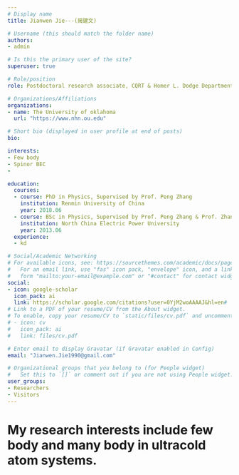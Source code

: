 ```yaml
---
# Display name
title: Jianwen Jie---(揭建文)

# Username (this should match the folder name)
authors:
- admin

# Is this the primary user of the site?
superuser: true

# Role/position
role: Postdoctoral research associate, CQRT & Homer L. Dodge Department of Physics and Astronomy.

# Organizations/Affiliations
organizations:
- name: The University of oklahoma
  url: "https://www.nhn.ou.edu"

# Short bio (displayed in user profile at end of posts)
bio: 

interests:
- Few body 
- Spinor BEC
- 

education:
  courses:
  - course: PhD in Physics, Supervised by Prof. Peng Zhang
    institution: Renmin University of China
    year: 2018.06
  - course: BSc in Physics, Supervised by Prof. Peng Zhang & Prof. Zhanyuan Yan
    institution: North China Electric Power University
    year: 2013.06
  experience:
  - kd

# Social/Academic Networking
# For available icons, see: https://sourcethemes.com/academic/docs/page-builder/#icons
#   For an email link, use "fas" icon pack, "envelope" icon, and a link in the
#   form "mailto:your-email@example.com" or "#contact" for contact widget.
social:
- icon: google-scholar
  icon_pack: ai
  link: https://scholar.google.com/citations?user=0YjM2woAAAAJ&hl=en#
# Link to a PDF of your resume/CV from the About widget.
# To enable, copy your resume/CV to `static/files/cv.pdf` and uncomment the lines below.
# - icon: cv
#   icon_pack: ai
#   link: files/cv.pdf

# Enter email to display Gravatar (if Gravatar enabled in Config)
email: "Jianwen.Jie1990@gmail.com"

# Organizational groups that you belong to (for People widget)
#   Set this to `[]` or comment out if you are not using People widget.
user_groups:
- Researchers
- Visitors
---
```


# My research interests include few body and many body in ultracold atom systems.


